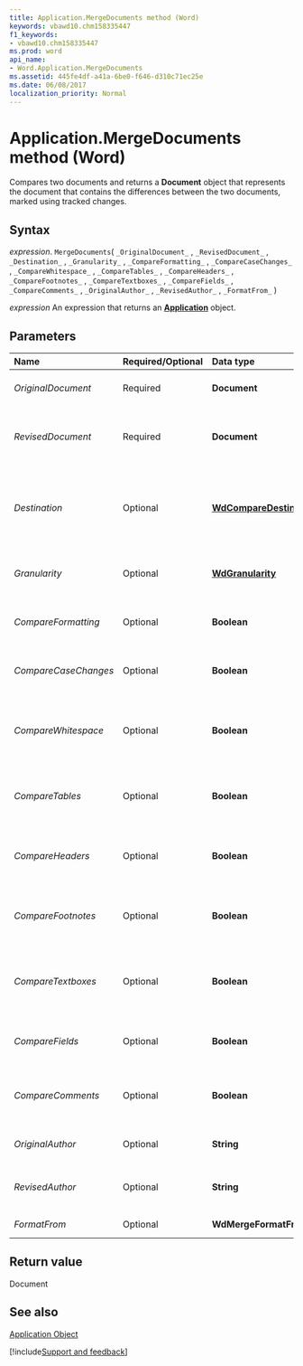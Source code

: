 ```yaml
---
title: Application.MergeDocuments method (Word)
keywords: vbawd10.chm158335447
f1_keywords:
- vbawd10.chm158335447
ms.prod: word
api_name:
- Word.Application.MergeDocuments
ms.assetid: 445fe4df-a41a-6be0-f646-d310c71ec25e
ms.date: 06/08/2017
localization_priority: Normal
---
```



# Application.MergeDocuments method (Word)

Compares two documents and returns a  **Document** object that represents the document that contains the differences between the two documents, marked using tracked changes.


## Syntax

_expression_. `MergeDocuments`( `_OriginalDocument_` , `_RevisedDocument_` , `_Destination_` , `_Granularity_` , `_CompareFormatting_` , `_CompareCaseChanges_` , `_CompareWhitespace_` , `_CompareTables_` , `_CompareHeaders_` , `_CompareFootnotes_` , `_CompareTextboxes_` , `_CompareFields_` , `_CompareComments_` , `_OriginalAuthor_` , `_RevisedAuthor_` , `_FormatFrom_` )

 _expression_ An expression that returns an **[Application](Word.Application.md)** object. 


## Parameters



|Name|Required/Optional|Data type|Description|
|:-----|:-----|:-----|:-----|
| _OriginalDocument_|Required| **Document**|Specifies the path and file name of the original document.|
| _RevisedDocument_|Required| **Document**|Specifies the path and file name of the revised document to which to compare the original document.|
| _Destination_|Optional| **[WdCompareDestination](Word.WdCompareDestination.md)**|Specifies whether to create a new file or whether to mark the differences between the two documents in the original document or in the revised document. Default value is **wdCompareDestinationNew**.|
| _Granularity_|Optional| **[WdGranularity](Word.WdGranularity.md)**|Specifies whether changes are tracked by character or by word. Default value is **wdGranularityWordLevel**.|
| _CompareFormatting_|Optional| **Boolean**|Specifies whether to mark differences in formatting between the two documents. Default value is **True**.|
| _CompareCaseChanges_|Optional| **Boolean**|Specifies whether to mark differences in case between the two documents. Default value is **True**.|
| _CompareWhitespace_|Optional| **Boolean**|Specifies whether to mark differences in white space, such as paragraphs or spaces, between the two documents. Default value is **True**.|
| _CompareTables_|Optional| **Boolean**|Specifies whether to compare the differences in data contained in tables between the two documents. Default value is **True**.|
| _CompareHeaders_|Optional| **Boolean**|Specifies whether to compare differences in headers and footers between the two documents. Default value is **True**.|
| _CompareFootnotes_|Optional| **Boolean**|Specifies whether to compare differences in footnotes and endnotes between the two documents. Default value is **True**.|
| _CompareTextboxes_|Optional| **Boolean**|Specifies whether to compare differences in the data contained within text boxes between the two documents. Default value is **True**.|
| _CompareFields_|Optional| **Boolean**|Specifies whether to compare differences in fields between the two documents. Default value is **True**.|
| _CompareComments_|Optional| **Boolean**|Specifies whether to compare differences in comments between the two documents. Default value is **True**.|
| _OriginalAuthor_|Optional| **String**|Specifies the name of the author of the original document.|
| _RevisedAuthor_|Optional| **String**|Specifies the name of the person to use for unattributed changes after merging two documents.|
| _FormatFrom_|Optional| **WdMergeFormatFrom**|Specifies the document from which to retain formatting.|

## Return value

Document


## See also


[Application Object](Word.Application.md)

[!include[Support and feedback](~/includes/feedback-boilerplate.md)]